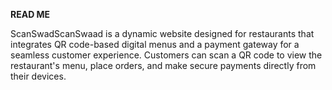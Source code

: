 **READ ME**

ScanSwadScanSwaad is a dynamic website designed for restaurants that integrates QR code-based digital menus and a payment gateway for a seamless customer experience. Customers can scan a QR code to view the restaurant's menu, place orders, and make secure payments directly from their devices.
